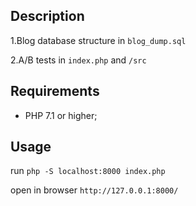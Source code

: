 Description
-----------
1.Blog database structure in `blog_dump.sql` 

2.A/B tests in `index.php` and `/src`


Requirements
------------

  * PHP 7.1 or higher;


Usage
-----
run `php -S localhost:8000 index.php`

open in browser `http://127.0.0.1:8000/`

